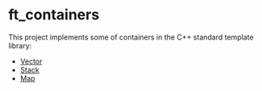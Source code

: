 # ft_containers

This project implements some of containers in the C++ standard template library: 
* [Vector](http://cplusplus.com/reference/vector/vector)
* [Stack](http://cplusplus.com/reference/stack/stack)
* [Map](http://cplusplus.com/reference/map/map)
